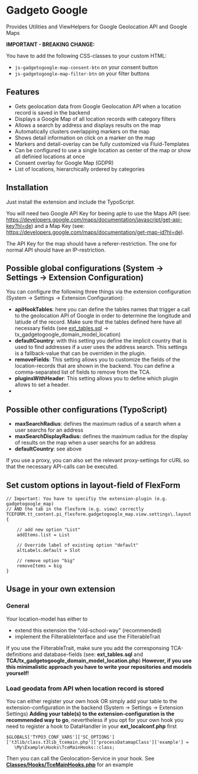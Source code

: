 # Gadgeto Google
Provides Utilities and ViewHelpers for Google Geolocation API and Google Maps

**IMPORTANT - BREAKING CHANGE:**

You have to add the following CSS-classes to your custom HTML:
* ```js-gadgetogoogle-map-consent-btn``` on your consent button
* ```js-gadgetogoogle-map-filter-btn``` on your filter buttons

## Features
* Gets geolocation data from Google Geolocation API when a location record is saved in the backend
* Displays a Google Map of all location records with category filters
* Allows a search by address and displays results on the map
* Automatically clusters overlapping markers on the map
* Shows detail information on click on a marker on the map
* Markers and detail-overlay can be fully customized via Fluid-Templates
* Can be configured to use a single location as center of the map or show all definied locations at once
* Consent overlay for Google Map (GDPR)
* List of locations, hierarchically ordered by categories

## Installation
Just install the extension and include the TypoScript.

You will need two Google API Key for beeing aple to use the Maps API (see: https://developers.google.com/maps/documentation/javascript/get-api-key?hl=de)
and a Map Key (see: https://developers.google.com/maps/documentation/get-map-id?hl=de).

The API Key for the map should have a referer-restriction.
The one for normal API should have an IP-restriction.

## Possible global configurations (System -> Settings -> Extension Configuration)
You can configure the following three things via the extension configuration (System -> Settings -> Extension Configuration):

* **apiHookTables**: here you can define the tables names that trigger a call to the geolocation API of Google in order to determine the longitude and latiude of the record.
Make sure that the tables defined here have all necessary fields (see [ext_tables.sql]() -> tx_gadgetogoogle_domain_model_location)
* **defaultCountry**: with this setting you define the implicit country that is used to find addresses if a user uses the address search.
This settings is a fallback-value that can be overriden in the plugin.
* **removeFields**: This setting allows you to customize the fields of the location-records that are shown in the backend.
You can define a comma-separated list of fields to remove from the TCA.
* **pluginsWithHeader**: This setting allows you to define which plugin allows to set a header.
*
## Possible other configurations (TypoScript)
* **maxSearchRadius**: defines the maximum radius of a search when a user searchs for an address
* **maxSearchDisplayRadius:** defines the maximum radius for the display of results on the map when a user searchs for an address
* **defaultCountry**: see above

If you use a proxy, you can also set the relevant proxy-settings for cURL so that the necessary API-calls can be executed.

## Set custom options in layout-field of FlexForm
```
// Important: You have to specifiy the extension-plugin (e.g. gadgetogoogle_map)
// AND the tab in the flexform (e.g. view) correctly
TCEFORM.tt_content.pi_flexform.gadgetogoogle_map.view.settings\.layout {

    // add new option "List"
    addItems.list = List

    // Override label of existing option "default"
    altLabels.default = Slot

    // remove option "big"
    removeItems = big
}
```

## Usage in your own extension
### General
Your location-model has either to
* extend this extension the "old-school-way" (recommended)
* implement the FilterableInterface and use the FilterableTrait

If you use the FilterableTrait, make sure you add the corresponsing TCA-definitions and database-fields (see: **ext_tables.sql** and **TCA/tx_gadgetogoogle_domain_model_location.php**)
**However, if you use this minimalistic approach you have to write your repositories and models yourself!**

### Load geodata from API when location record is stored
You can either register your own hook OR simply add your table to the extension-configuration in the backend (System -> Settings -> Extension Settings)
**Adding your table(s) to the extension-configuration is the recommended way to go**, nevertheless if you opt for your own hook
you need to register a hook to DataHandler in your **ext_localconf.php** first
```
$GLOBALS['TYPO3_CONF_VARS']['SC_OPTIONS']['t3lib/class.t3lib_tcemain.php']['processDatamapClass']['example'] =
   \My\Example\Hooks\TceMainHooks::class;
```
Then you can call the Geolocation-Service in your hook. See **[Classes/Hooks/TceMainHooks.php]()** for an example
